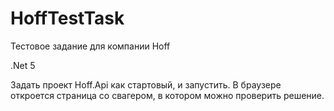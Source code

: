 # HoffTestTask
Тестовое задание для компании Hoff

.Net 5

Задать проект Hoff.Api как стартовый, и запустить.
В браузере откроется страница со свагером, в котором можно проверить решение.

